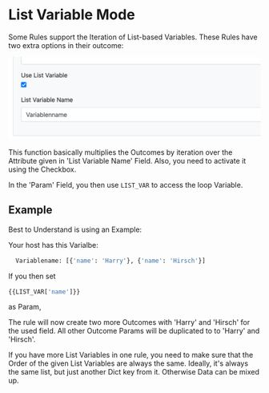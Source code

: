 # List Variable Mode

Some Rules support the Iteration of List-based Variables.
These Rules have two extra options in their outcome:

![](attachments/Pasted%20image%2020250122174915.png)

This function basically multiplies the Outcomes by iteration over the Attribute given in 'List Variable Name' Field. Also, you need to activate it using the Checkbox.

In the 'Param' Field, you then use `LIST_VAR` to access the loop Variable.

## Example
Best to Understand is using an Example:

Your host has this Varialbe:

``` python
  Variablename: [{'name': 'Harry'}, {'name': 'Hirsch'}]
```

If you then set 
```python
{{LIST_VAR['name']}}
```
as Param, 

The rule will now create two more Outcomes with 'Harry' and 'Hirsch' for the used field.
All other Outcome Params will be duplicated to to 'Harry' and 'Hirsch'.

If you have more List Variables in one rule, you need to make sure that the Order of the given List Variables are always the same. Ideally, it's always the same list, but just another Dict key from it. Otherwise Data can be mixed up.


